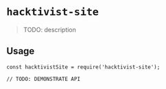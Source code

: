 # `hacktivist-site`

> TODO: description

## Usage

```
const hacktivistSite = require('hacktivist-site');

// TODO: DEMONSTRATE API
```
